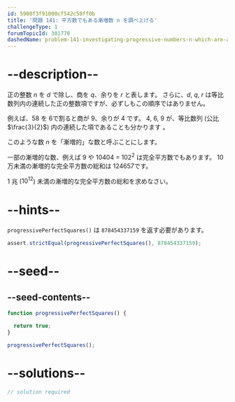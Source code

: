 ```yaml
---
id: 5900f3f91000cf542c50ff0b
title: '問題 141: 平方数でもある漸増数 n を調べ上げる'
challengeType: 1
forumTopicId: 301770
dashedName: problem-141-investigating-progressive-numbers-n-which-are-also-square
---
```


# --description--

正の整数 $n$ を $d$ で除し、商を $q$、余りを $r$ と表します。 さらに、$d$, $q$, $r$ は等比数列内の連続した正の整数項ですが、必ずしもこの順序ではありません。

例えば、58 を 6で割ると商が 9、余りが 4 です。 4, 6, 9 が、等比数列 (公比 $\frac{3}{2}$) 内の連続した項であることも分かります 。

このような数 $n$ を「漸増的」な数と呼ぶことにします。

一部の漸増的な数、例えば 9 や 10404 = ${102}^2$ は完全平方数でもあります。 10 万未満の漸増的な完全平方数の総和は 124657です。

1 兆 (${10}^{12}$) 未満の漸増的な完全平方数の総和を求めなさい。

# --hints--

`progressivePerfectSquares()` は `878454337159` を返す必要があります。

```js
assert.strictEqual(progressivePerfectSquares(), 878454337159);
```

# --seed--

## --seed-contents--

```js
function progressivePerfectSquares() {

  return true;
}

progressivePerfectSquares();
```

# --solutions--

```js
// solution required
```
